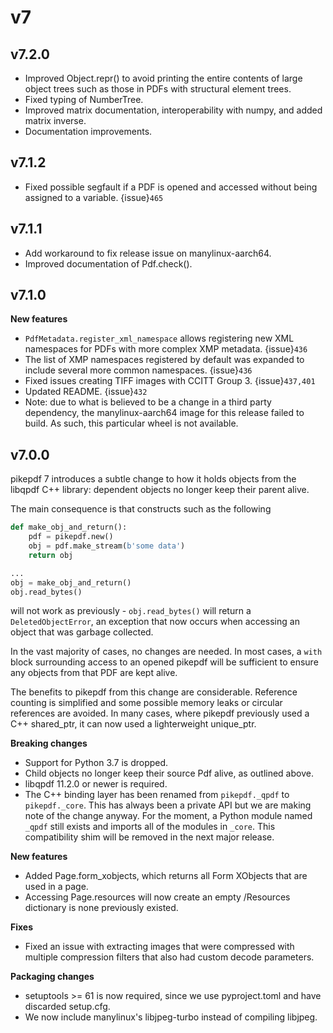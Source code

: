 # v7

## v7.2.0

- Improved Object.repr() to avoid printing the entire contents of large object trees
  such as those in PDFs with structural element trees.
- Fixed typing of NumberTree.
- Improved matrix documentation, interoperability with numpy, and added matrix inverse.
- Documentation improvements.

## v7.1.2

- Fixed possible segfault if a PDF is opened and accessed without being assigned to a
  variable. {issue}`465`

## v7.1.1

- Add workaround to fix release issue on manylinux-aarch64.
- Improved documentation of Pdf.check().

## v7.1.0

**New features**

- `PdfMetadata.register_xml_namespace` allows registering new XML namespaces for
  PDFs with more complex XMP metadata. {issue}`436`
- The list of XMP namespaces registered by default was expanded to include several
  more common namespaces. {issue}`436`
- Fixed issues creating TIFF images with CCITT Group 3. {issue}`437,401`
- Updated README. {issue}`432`
- Note: due to what is believed to be a change in a third party dependency, the
  manylinux-aarch64 image for this release failed to build. As such, this particular
  wheel is not available.

## v7.0.0

pikepdf 7 introduces a subtle change to how it holds objects from the libqpdf C++ library:
dependent objects no longer keep their parent alive.

The main consequence is that constructs such as the following

```python
def make_obj_and_return():
    pdf = pikepdf.new()
    obj = pdf.make_stream(b'some data')
    return obj

...
obj = make_obj_and_return()
obj.read_bytes()
```

will not work as previously - `obj.read_bytes()` will return a
`DeletedObjectError`, an exception that now occurs when accessing an object that was
garbage collected.

In the vast majority of cases, no changes are needed. In most cases, a `with` block
surrounding access to an opened pikepdf will be sufficient to ensure any objects
from that PDF are kept alive.

The benefits to pikepdf from this change are considerable. Reference counting is
simplified and some possible memory leaks or circular references are avoided. In many
cases, where pikepdf previously used a C++ shared_ptr, it can now used a
lighterweight unique_ptr.

**Breaking changes**

- Support for Python 3.7 is dropped.
- Child objects no longer keep their source Pdf alive, as outlined above.
- libqpdf 11.2.0 or newer is required.
- The C++ binding layer has been renamed from `pikepdf._qpdf` to `pikepdf._core`.
  This has always been a private API but we are making note of the change anyway.
  For the moment, a Python module named `_qpdf` still exists and imports all of the
  modules in `_core`. This compatibility shim will be removed in the next major
  release.

**New features**

- Added Page.form_xobjects, which returns all Form XObjects that are used in a page.
- Accessing Page.resources will now create an empty /Resources dictionary is none
  previously existed.

**Fixes**

- Fixed an issue with extracting images that were compressed with multiple compression
  filters that also had custom decode parameters.

**Packaging changes**

- setuptools >= 61 is now required, since we use pyproject.toml and have discarded
  setup.cfg.
- We now include manylinux's libjpeg-turbo instead of compiling libjpeg.

